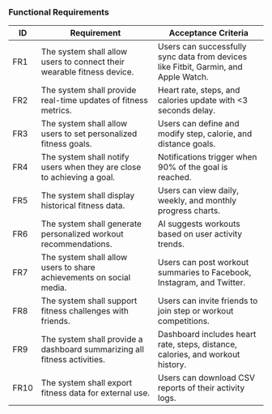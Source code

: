 
### Functional Requirements

| **ID** | **Requirement** | **Acceptance Criteria** |
|--------|---------------|------------------------|
| FR1 | The system shall allow users to connect their wearable fitness device. | Users can successfully sync data from devices like Fitbit, Garmin, and Apple Watch. |
| FR2 | The system shall provide real-time updates of fitness metrics. | Heart rate, steps, and calories update with <3 seconds delay. |
| FR3 | The system shall allow users to set personalized fitness goals. | Users can define and modify step, calorie, and distance goals. |
| FR4 | The system shall notify users when they are close to achieving a goal. | Notifications trigger when 90% of the goal is reached. |
| FR5 | The system shall display historical fitness data. | Users can view daily, weekly, and monthly progress charts. |
| FR6 | The system shall generate personalized workout recommendations. | AI suggests workouts based on user activity trends. |
| FR7 | The system shall allow users to share achievements on social media. | Users can post workout summaries to Facebook, Instagram, and Twitter. |
| FR8 | The system shall support fitness challenges with friends. | Users can invite friends to join step or workout competitions. |
| FR9 | The system shall provide a dashboard summarizing all fitness activities. | Dashboard includes heart rate, steps, distance, calories, and workout history. |
| FR10 | The system shall export fitness data for external use. | Users can download CSV reports of their activity logs. |
